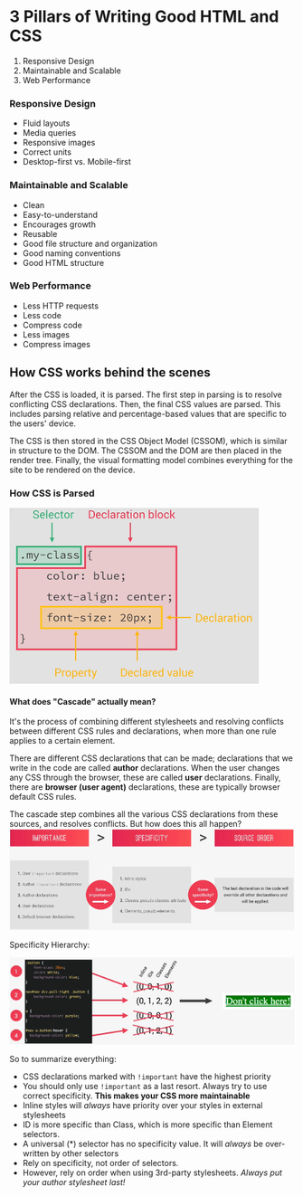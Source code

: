 # 3 Pillars of Writing Good HTML and CSS
  1. Responsive Design
  2. Maintainable and Scalable
  3. Web Performance

### Responsive Design
  - Fluid layouts
  - Media queries
  - Responsive images
  - Correct units
  - Desktop-first vs. Mobile-first 

### Maintainable and Scalable
  - Clean
  - Easy-to-understand
  - Encourages growth
  - Reusable
  - Good file structure and organization
  - Good naming conventions
  - Good HTML structure

### Web Performance
  - Less HTTP requests
  - Less code
  - Compress code
  - Less images
  - Compress images

## How CSS works behind the scenes
After the CSS is loaded, it is parsed. The first step in parsing
is to resolve conflicting CSS declarations. Then, the final CSS values
are parsed. This includes parsing relative and percentage-based values
that are specific to the users' device.

The CSS is then stored in the CSS Object Model (CSSOM), which is similar in structure
to the DOM. The CSSOM and the DOM are then placed in the render tree.
Finally, the visual formatting model combines everything for the site to
be rendered on the device. 

### How CSS is Parsed 
![CSS Rule Diagram](./img/CSS%20Rule.png)

#### What does "Cascade" actually mean?
It's the process of combining different stylesheets and resolving conflicts between different CSS
rules and declarations, when more than one rule applies to a certain element.

There are different CSS declarations that can be made; declarations that we write
in the code are called **author** declarations. When the user changes any CSS through
the browser, these are called **user** declarations. Finally, there are
**browser (user agent)** declarations, these are typically browser default CSS rules.

The cascade step combines all the various CSS declarations from these sources, and
resolves conflicts. But how does this all happen?
![CSS Conflict resolution order](./img/CSS%20conflict%20resolution%20order.png)

Specificity Hierarchy:

![Specificity Hierarchy](./img/Specificity%20Hierarchy.png)

So to summarize everything:
  - CSS declarations marked with `!important` have the highest priority
  - You should only use `!important` as a last resort. Always try to use correct specificity. **This makes your CSS more maintainable**
  - Inline styles will *always* have priority over your styles in external stylesheets
  - ID is more specific than Class, which is more specific than Element selectors.
  - A universal (*) selector has no specificity value. It will *always* be over-written by other selectors
  - Rely on specificity, not order of selectors.
  - However, rely on order when using 3rd-party stylesheets. *Always put your author stylesheet last!*
